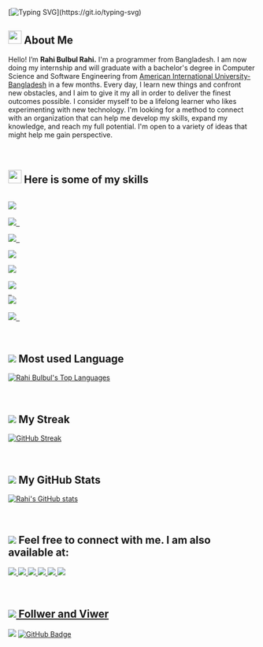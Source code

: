 [![Typing SVG](https://readme-typing-svg.herokuapp.com?color=%23929292&size=50&center=true&vCenter=true&width=1000&height=150&lines=Welcome+to+my+GitHub+Profile!;I'm+Rahi+Bulbul.;I'm+a+Developer.;I'm+a+Designer.)](https://git.io/typing-svg)

## <img src="https://raw.githubusercontent.com/rahibulbulrahi/rawdata/main/waving_hand.gif?token=AP2IHOVCMF6NQUKFVJA6Z5DBMJWJC" style="max-width: 100%;" width="27" height="27"> About Me
Hello! I’m <b>Rahi Bulbul Rahi.</b> I'm a programmer from Bangladesh. I am now doing my internship and will graduate with a bachelor's degree in Computer 
Science and Software Engineering from <a href="https://www.aiub.edu/" rel="nofollow">American International University-Bangladesh</a> in a few months. Every day, I learn new things and confront new obstacles, 
and I aim to give it my all in order to deliver the finest outcomes possible. I consider myself to be a lifelong learner who likes experimenting with new 
technology. I'm looking for a method to connect with an organization that can help me develop my skills, expand my knowledge, and reach my full potential.
I'm open to a variety of ideas that might help me gain perspective.
<br>
<br>
<br>
## <img src="https://raw.githubusercontent.com/rahibulbulrahi/rawdata/main/thumbs_up.gif?token=AP2IHOW7MLXGZV6UNH6GC6DBMJ2ZC" style="max-width: 100%;" width="27" height="27"> Here is some of my skills
<code> <a href="https://www.java.com" target="_blank"> <img src="https://img.icons8.com/color/48/000000/java-coffee-cup-logo.png"/> </a> </code>
<code> <a href="https://www.w3.org/html/" target="_blank"> <img src="https://img.icons8.com/color/48/000000/html-5.png"/> </a> </code>
<code> <a href="https://www.w3schools.com/css/" target="_blank"> <img src="https://img.icons8.com/color/48/000000/css3.png"/> </a> </code>
<code> <a href="https://getbootstrap.com" target="_blank"> <img src="https://img.icons8.com/color/48/000000/bootstrap.png"/> </a></code>
<code> <a href="https://www.w3schools.com/cs/index.php"> <img src="https://img.icons8.com/color/50/000000/c-sharp-logo-2.png"/> </a> </code>
<code> <a href="https://www.w3schools.com/CPP/default.asp"> <img src="https://img.icons8.com/color/50/000000/c-plus-plus-logo.png"/> </code>
<code> <a href="https://www.w3schools.com/js/default.asp"> <img src="https://img.icons8.com/color/48/000000/javascript--v2.png"/> </a> </code>
<code> <a href="https://git-scm.com/"> <img src="https://img.icons8.com/color/48/000000/git.png"/> </a> </code>
<br>
<br>
<br>
## <img src="https://img.icons8.com/external-kiranshastry-lineal-color-kiranshastry/20/000000/external-coding-interface-kiranshastry-lineal-color-kiranshastry.png"/> Most used Language
<a href="https://github.com/rahibulbulrahi/github-readme-stats"><img alt="Rahi Bulbul's Top Languages" src="https://github-readme-stats.vercel.app/api/top-langs/?username=rahibulbulrahi&langs_count=8&count_private=true&layout=compact&theme=react&hide_border=true&bg_color=0D1117" /></a>
<br>
<br>
<br>
## <img src="https://raw.githubusercontent.com/rahibulbulrahi/rawdata/main/fire.gif?token=AP2IHOVKBCOVBRR7SA3NOCLBMJ6R2"> My Streak
[![GitHub Streak](https://github-readme-streak-stats.herokuapp.com/?user=DenverCoder1&theme=highcontrast)](https://github.com/DenverCoder1/github-readme-streak-stats)
<br>
<br>
<br>
## <img src="https://img.icons8.com/external-prettycons-lineal-color-prettycons/20/000000/external-stats-business-and-finance-prettycons-lineal-color-prettycons.png"/> My GitHub Stats
[![Rahi's GitHub stats](https://github-readme-stats.vercel.app/api?username=rahibulbulrahi&show_icons=true&theme=dark)](https://github.com/rahibulbulrahi/github-readme-stats)
<br>
<br>
<br>
## <img src="https://img.icons8.com/material-outlined/20/000000/medium-icons.png"/> Feel free to connect with me. I am also available at:
<a href="mailto:rahibulbulrahi@gmail.com"> <img src="https://img.icons8.com/fluency/48/000000/gmail-new.png"/>
<a href="mailto:rahibulbulrahi@outlook.com"> <img src="https://img.icons8.com/fluency/48/000000/microsoft-outlook-2019.png"/>
<a href="https://twitter.com/rahibulbulrahi"> <img src="https://img.icons8.com/color/48/000000/twitter.png"/>
<a href="https://www.facebook.com/rahibulbulrahi/"> <img src="https://img.icons8.com/fluency/48/000000/facebook-new.png"/>
<a href="https://www.linkedin.com/in/rahi-bulbul-rahi-8114b3221/"> <img src="https://img.icons8.com/color/48/000000/linkedin.png"/>
<a href="https://github.com/rahibulbulrahi"> <img src="https://img.icons8.com/fluency/48/000000/github.png"/>
<br>
<br>
<br>
## <img src="https://img.icons8.com/doodle/24/000000/follow--v1.png"/> Follwer and Viwer
<a href="https://github.com/rahibulbulrahi/github-profile-views-counter"><img src="https://komarev.com/ghpvc/?username=rahibulbulrahi"></a>
<a href="https://github.com/rahibulbulrahi?tab=followers"><img src="https://img.shields.io/github/followers/rahibulbulrahi?label=Followers&style=social" alt="GitHub Badge"></a>



